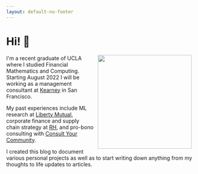 ```yaml
---
layout: default-no-footer
---
```


# Hi! 👋 

<img align="right" src="{{ site.baseurl }}/images/pfp.jpg" width="250" style="margin: 0px 10px 0px 10px;" class="rounded-corners" />


I'm a recent graduate of UCLA where I studied Financial Mathematics and Computing. Starting August 2022 I will be working as a management consultant at [Kearney](https://kearney.com/) in San Francisco. 

My past experiences include ML research at [Liberty Mutual](https://www.libertymutualgroup.com/about-lm/corporate-information/overview), corporate finance and supply chain strategy at [RH](https://rh.com/), and pro-bono consulting with [Consult Your Community](https://consultyourcommunity.org/).

I created this blog to document various personal projects as well as to start writing down anything from my thoughts to life updates to articles. 
